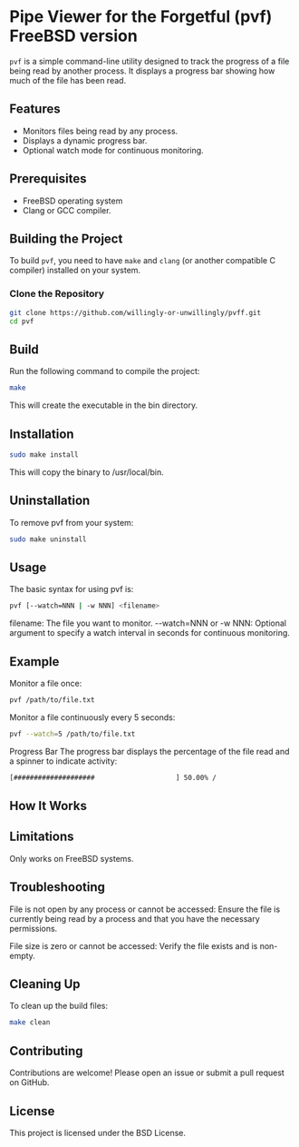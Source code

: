 # Pipe Viewer for the Forgetful (pvf) FreeBSD version

`pvf` is a simple command-line utility designed to track the progress of a file being read by another process. It displays a progress bar showing how much of the file has been read.

## Features

- Monitors files being read by any process.
- Displays a dynamic progress bar.
- Optional watch mode for continuous monitoring.

## Prerequisites

- FreeBSD operating system
- Clang or GCC compiler.

## Building the Project

To build `pvf`, you need to have `make` and `clang` (or another compatible C compiler) installed on your system.

### Clone the Repository

```bash
git clone https://github.com/willingly-or-unwillingly/pvff.git
cd pvf
```
## Build
Run the following command to compile the project:

```bash
make
```
This will create the executable in the bin directory.

## Installation

```bash
sudo make install
```
This will copy the binary to /usr/local/bin.

## Uninstallation
To remove pvf from your system:

```bash
sudo make uninstall
```

## Usage
The basic syntax for using pvf is:

```bash
pvf [--watch=NNN | -w NNN] <filename>
````
filename: The file you want to monitor.
--watch=NNN or -w NNN: Optional argument to specify a watch interval in seconds for continuous monitoring.

## Example
Monitor a file once:

```bash
pvf /path/to/file.txt
```
Monitor a file continuously every 5 seconds:

```bash
pvf --watch=5 /path/to/file.txt
```
Progress Bar
The progress bar displays the percentage of the file read and a spinner to indicate activity:
```bash
[####################                    ] 50.00% /
```

## How It Works

## Limitations
Only works on FreeBSD systems.

## Troubleshooting
File is not open by any process or cannot be accessed: Ensure the file is currently being read by a process and that you have the necessary permissions.

File size is zero or cannot be accessed: Verify the file exists and is non-empty.

## Cleaning Up
To clean up the build files:

```bash
make clean
```

## Contributing
Contributions are welcome! Please open an issue or submit a pull request on GitHub.

## License
This project is licensed under the BSD License.
